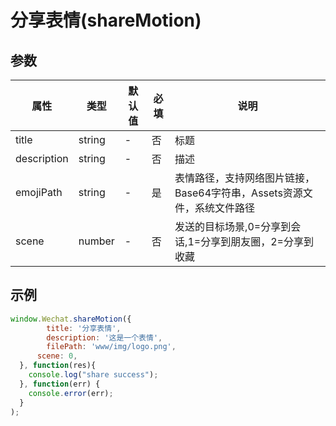 # 分享表情(shareMotion)



## 参数

| 属性        | 类型   | 默认值 | 必填 | 说明                                                         |
| ----------- | ------ | ------ | ---- | ------------------------------------------------------------ |
| title       | string | -      | 否   | 标题                                                         |
| description | string | -      | 否   | 描述                                                         |
| emojiPath   | string | -      | 是   | 表情路径，支持网络图片链接，Base64字符串，Assets资源文件，系统文件路径 |
| scene       | number | -      | 否   | 发送的目标场景,0=分享到会话,1=分享到朋友圈，2=分享到收藏     |



## 示例

```javascript
window.Wechat.shareMotion({
  		title: '分享表情',
  		description: '这是一个表情',
  		filePath: 'www/img/logo.png',
      scene: 0, 
  }, function(res){
    console.log("share success");
  }, function(err) {
    console.error(err);
  }
);
```